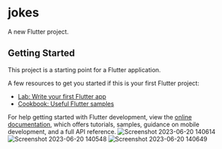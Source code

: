 # jokes

A new Flutter project.

## Getting Started

This project is a starting point for a Flutter application.

A few resources to get you started if this is your first Flutter project:

- [Lab: Write your first Flutter app](https://docs.flutter.dev/get-started/codelab)
- [Cookbook: Useful Flutter samples](https://docs.flutter.dev/cookbook)

For help getting started with Flutter development, view the
[online documentation](https://docs.flutter.dev/), which offers tutorials,
samples, guidance on mobile development, and a full API reference.
![Screenshot 2023-06-20 140614](https://github.com/DevarshDhmeilya/jokes/assets/114206661/6fc09a24-37dc-4f57-9f49-0eebcb9f1435)
![Screenshot 2023-06-20 140548](https://github.com/DevarshDhmeilya/jokes/assets/114206661/b3e2d062-eb2b-4e13-88a9-fd105f081606)
![Screenshot 2023-06-20 140649](https://github.com/DevarshDhmeilya/jokes/assets/114206661/ae421606-1f25-4707-b01b-a3b389a934e0)
